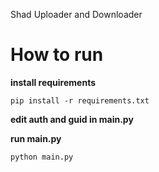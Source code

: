 Shad Uploader and Downloader

# How to run
**install requirements**

```pip install -r requirements.txt```

**edit auth and guid in main.py**

**run main.py**

```python main.py```
